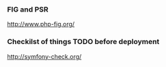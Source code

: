 ### FIG and PSR

http://www.php-fig.org/


### Checkilst of things TODO before deployment

http://symfony-check.org/
